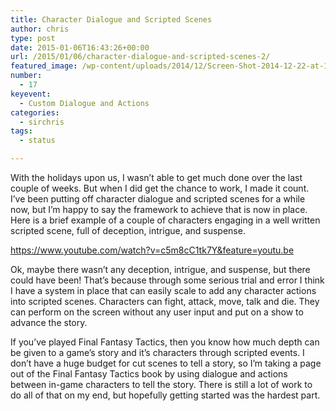 ```yaml
---
title: Character Dialogue and Scripted Scenes
author: chris
type: post
date: 2015-01-06T16:43:26+00:00
url: /2015/01/06/character-dialogue-and-scripted-scenes-2/
featured_image: /wp-content/uploads/2014/12/Screen-Shot-2014-12-22-at-1.47.35-PM-2.png
number:
  - 17
keyevent:
  - Custom Dialogue and Actions
categories:
  - sirchris
tags:
  - status

---
```

With the holidays upon us, I wasn&#8217;t able to get much done over the last couple of weeks. But when I did get the chance to work, I made it count. I&#8217;ve been putting off character dialogue and scripted scenes for a while now, but I&#8217;m happy to say the framework to achieve that is now in place. Here is a brief example of a couple of characters engaging in a well written scripted scene, full of deception, intrigue, and suspense.

<!--more-->

https://www.youtube.com/watch?v=c5m8cC1tk7Y&feature=youtu.be

Ok, maybe there wasn&#8217;t any deception, intrigue, and suspense, but there could have been! That&#8217;s because through some serious trial and error I think I have a system in place that can easily scale to add any character actions into scripted scenes. Characters can fight, attack, move, talk and die. They can perform on the screen without any user input and put on a show to advance the story.

If you&#8217;ve played Final Fantasy Tactics, then you know how much depth can be given to a game&#8217;s story and it&#8217;s characters through scripted events. I don&#8217;t have a huge budget for cut scenes to tell a story, so I&#8217;m taking a page out of the Final Fantasy Tactics book by using dialogue and actions between in-game characters to tell the story. There is still a lot of work to do all of that on my end, but hopefully getting started was the hardest part.